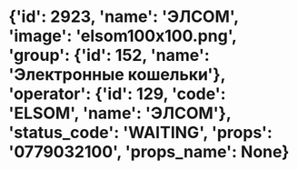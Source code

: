 # {'id': 2923, 'name': 'ЭЛСОМ', 'image': 'elsom100x100.png', 'group': {'id': 152, 'name': 'Электронные кошельки'}, 'operator': {'id': 129, 'code': 'ELSOM', 'name': 'ЭЛСОМ'}, 'status_code': 'WAITING', 'props': '0779032100', 'props_name': None}
